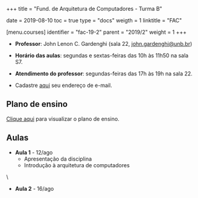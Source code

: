 +++
title = "Fund. de Arquitetura de Computadores - Turma B"

date = 2019-08-10
toc = true
type = "docs"
weigth = 1
linktitle = "FAC"

[menu.courses]
  identifier = "fac-19-2"
  parent = "2019/2"
  weight = 1
+++

* **Professor**: John Lenon C. Gardenghi (sala 22, <john.gardenghi@unb.br>)
* **Horário das aulas**: segundas e sextas-feiras das 10h às 11h50 na sala S7.
* **Atendimento do professor**: segundas-feiras das 17h às 19h na sala 22.

* Cadastre [aqui](https://forms.gle/7ZGzEWXxCMvX1C586) seu endereço de e-mail.

## Plano de ensino

[Clique aqui](/courses/2019_2/files/fac/plano_fac_19_2.pdf) para visualizar o plano de ensino.

## Aulas

* **Aula 1** - 12/ago
  * Apresentação da disciplina
  * Introdução à arquitetura de computadores

\

* **Aula 2** - 16/ago
